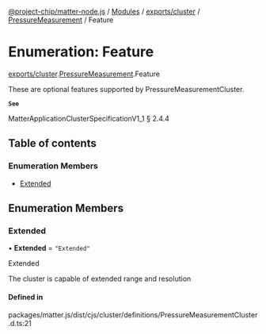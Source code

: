 [@project-chip/matter-node.js](../README.md) / [Modules](../modules.md) / [exports/cluster](../modules/exports_cluster.md) / [PressureMeasurement](../modules/exports_cluster.PressureMeasurement.md) / Feature

# Enumeration: Feature

[exports/cluster](../modules/exports_cluster.md).[PressureMeasurement](../modules/exports_cluster.PressureMeasurement.md).Feature

These are optional features supported by PressureMeasurementCluster.

**`See`**

MatterApplicationClusterSpecificationV1_1 § 2.4.4

## Table of contents

### Enumeration Members

- [Extended](exports_cluster.PressureMeasurement.Feature.md#extended)

## Enumeration Members

### Extended

• **Extended** = ``"Extended"``

Extended

The cluster is capable of extended range and resolution

#### Defined in

packages/matter.js/dist/cjs/cluster/definitions/PressureMeasurementCluster.d.ts:21
